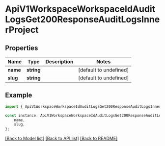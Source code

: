 # ApiV1WorkspaceWorkspaceIdAuditLogsGet200ResponseAuditLogsInnerProject


## Properties

Name | Type | Description | Notes
------------ | ------------- | ------------- | -------------
**name** | **string** |  | [default to undefined]
**slug** | **string** |  | [default to undefined]

## Example

```typescript
import { ApiV1WorkspaceWorkspaceIdAuditLogsGet200ResponseAuditLogsInnerProject } from './api';

const instance: ApiV1WorkspaceWorkspaceIdAuditLogsGet200ResponseAuditLogsInnerProject = {
    name,
    slug,
};
```

[[Back to Model list]](../README.md#documentation-for-models) [[Back to API list]](../README.md#documentation-for-api-endpoints) [[Back to README]](../README.md)
